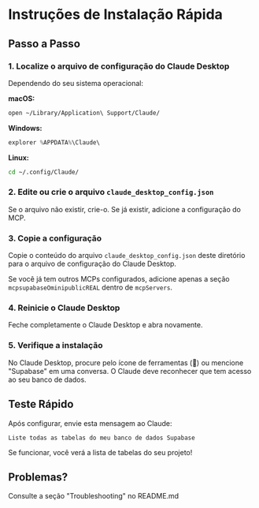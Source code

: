 # Instruções de Instalação Rápida

## Passo a Passo

### 1. Localize o arquivo de configuração do Claude Desktop

Dependendo do seu sistema operacional:

**macOS:**
```bash
open ~/Library/Application\ Support/Claude/
```

**Windows:**
```powershell
explorer %APPDATA%\Claude\
```

**Linux:**
```bash
cd ~/.config/Claude/
```

### 2. Edite ou crie o arquivo `claude_desktop_config.json`

Se o arquivo não existir, crie-o. Se já existir, adicione a configuração do MCP.

### 3. Copie a configuração

Copie o conteúdo do arquivo `claude_desktop_config.json` deste diretório para o arquivo de configuração do Claude Desktop.

Se você já tem outros MCPs configurados, adicione apenas a seção `mcpsupabaseOminipublicREAL` dentro de `mcpServers`.

### 4. Reinicie o Claude Desktop

Feche completamente o Claude Desktop e abra novamente.

### 5. Verifique a instalação

No Claude Desktop, procure pelo ícone de ferramentas (🔌) ou mencione "Supabase" em uma conversa. O Claude deve reconhecer que tem acesso ao seu banco de dados.

## Teste Rápido

Após configurar, envie esta mensagem ao Claude:

```
Liste todas as tabelas do meu banco de dados Supabase
```

Se funcionar, você verá a lista de tabelas do seu projeto!

## Problemas?

Consulte a seção "Troubleshooting" no README.md
